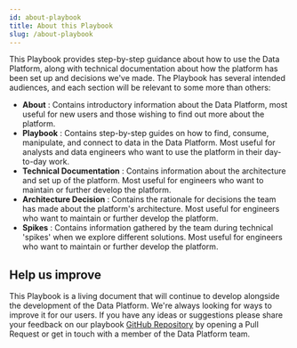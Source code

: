 ```yaml
---
id: about-playbook
title: About this Playbook
slug: /about-playbook
---
```


This Playbook provides step-by-step guidance about how to use the Data Platform, along with technical documentation about how the platform has been set up and decisions we've made. The Playbook has several intended audiences, and each section will be relevant to some more than others:

- __About__ : Contains introductory information about the Data Platform, most useful for new users and those wishing to find out more about the platform.
- __Playbook__ : Contains step-by-step guides on how to find, consume, manipulate, and connect to data in the Data Platform. Most useful for analysts and data engineers who want to use the platform in their day-to-day work.
- __Technical Documentation__ : Contains information about the architecture and set up of the platform. Most useful for engineers who want to maintain or further develop the platform.
- __Architecture Decision__ : Contains the rationale for decisions the team has made about the platform's architecture. Most useful for engineers who want to maintain or further develop the platform.
- __Spikes__ : Contains information gathered by the team during technical 'spikes' when we explore different solutions. Most useful for engineers who want to maintain or further develop the platform. 

## Help us improve
This Playbook is a living document that will continue to develop alongside the development of the Data Platform. We're always looking for ways to improve it for our users. If you have any ideas or suggestions please share your feedback on our playbook [GitHub Repository](https://github.com/LBHackney-IT/Data-Platform-Playbook) by opening a Pull Request or get in touch with a member of the Data Platform team.
